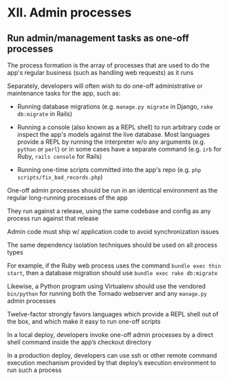 # XII. Admin processes

## Run admin/management tasks as one-off processes

The process formation is the array of processes that are used to do the app's regular business (such as handling web requests) as it runs

Separately, developers will often wish to do one-off administrative or maintenance tasks for the app, such as:

* Running database migrations (e.g. `manage.py migrate` in Django, `rake db:migrate` in Rails)

* Running a console (also known as a REPL shell) to run arbitrary code or inspect the app's models against the live database. Most languages provide a REPL by running the interpreter w/o any arguments (e.g. `python` or `perl`) or in some cases have a separate command (e.g. `irb` for Ruby, `rails console` for Rails)

* Running one-time scripts committed into the app's repo (e.g. `php scripts/fix_bad_records.php`)

One-off admin processes should be run in an identical environment as the regular long-running processes of the app

They run against a release, using the same codebase and config as any process run against that release

Admin code must ship w/ application code to avoid synchronization issues

The same dependency isolation techniques should be used on all process types

For example, if the Ruby web process uses the command `bundle exec thin start`, then a database migration should use `bundle exec rake db:migrate`

Likewise, a Python program using Virtualenv should use the vendored `bin/python` for running both the Tornado webserver and any `manage.py` admin processes

Twelve-factor strongly favors languages which provide a REPL shell out of the box, and which make it easy to run one-off scripts

In a local deploy, developers invoke one-off admin processes by a direct shell command inside the app’s checkout directory

In a production deploy, developers can use ssh or other remote command execution mechanism provided by that deploy’s execution environment to run such a process
